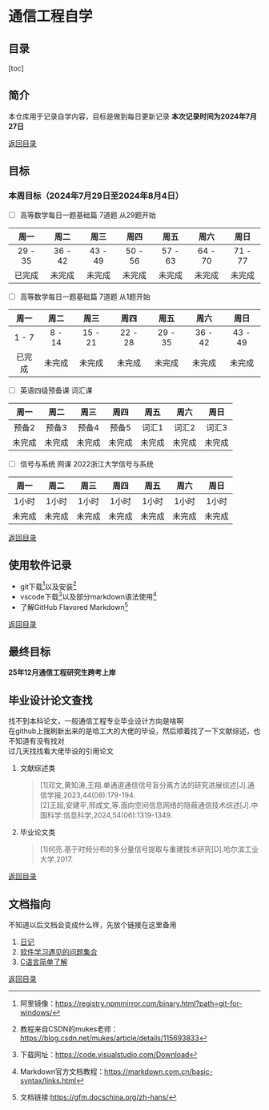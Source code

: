# 通信工程自学

## 目录  
[toc] 

## 简介
本仓库用于记录自学内容，目标是做到每日更新记录
**本次记录时间为2024年7月27日**  

[返回目录](#目录)  

## 目标
### 本周目标（2024年7月29日至2024年8月4日）  
- [ ] 高等数学每日一题基础篇 7道题  从29题开始

| 周一 | 周二 | 周三 | 周四 | 周五 | 周六 | 周日 |
|:---:|:---:|:---:|:---:|:---:|:---:|:---:|
|29 - 35|36 - 42|43 - 49|50 - 56|57 - 63|64 - 70|71 - 77|
| 已完成 | 未完成 | 未完成 | 未完成 | 未完成 | 未完成 | 未完成 |   

- [ ] 高等数学每日一题基础篇 7道题  从1题开始  

| 周一 | 周二 | 周三 | 周四 | 周五 | 周六 | 周日 |
|:---:|:---:|:---:|:---:|:---:|:---:|:---:|
|1 - 7|8 - 14|15 - 21|22 - 28|29 - 35|36 - 42|43 - 49|
| 已完成 | 未完成 | 未完成 | 未完成 | 未完成 | 未完成 | 未完成 |  

- [ ] 英语四级预备课 词汇课  

| 周一 | 周二 | 周三 | 周四 | 周五 | 周六 | 周日 |
|:---:|:---:|:---:|:---:|:---:|:---:|:---:|
| 预备2 | 预备3 | 预备4 | 预备5 | 词汇1 | 词汇2 | 词汇3 |  
| 未完成 | 未完成 | 未完成 | 未完成 | 未完成 | 未完成 | 未完成 |  

- [ ] 信号与系统 网课 2022浙江大学信号与系统  

| 周一 | 周二 | 周三 | 周四 | 周五 | 周六 | 周日 |
|:---:|:---:|:---:|:---:|:---:|:---:|:---:|
| 1小时 | 1小时 | 1小时 | 1小时 | 1小时 | 1小时 | 1小时 |  
| 未完成 | 未完成 | 未完成 | 未完成 | 未完成 | 未完成 | 未完成 |  

[返回目录](#目录)  

## 使用软件记录
- git下载[^1]以及安装[^2]  
- vscode下载[^3]以及部分markdown语法使用[^4]
- 了解GitHub Flavored Markdown[^5]  

[返回目录](#目录)  

## 最终目标
**25年12月通信工程研究生跨考上岸**

## 毕业设计论文查找
找不到本科论文，一般通信工程专业毕业设计方向是啥啊  
在github上搜刷新出来的是哈工大的大佬的毕设，然后顺着找了一下文献综述，也不知道有没有找对  
过几天找找看大佬毕设的引用论文
1. 文献综述类
    > [1]邓文,黄知涛,王翔.单通道通信信号盲分离方法的研究进展综述[J].通信学报,2023,44(08):179-194.  
    > [2]王超,安建平,邢成文,等.面向空间信息网络的隐蔽通信技术综述[J].中国科学:信息科学,2024,54(06):1319-1349.  
2. 毕业论文类  
    > [1]何亮.基于时频分布的多分量信号提取与重建技术研究[D].哈尔滨工业大学,2017.  

[返回目录](#目录)  
    
## 文档指向
不知道以后文档会变成什么样，先放个链接在这里备用
1. [日记](/diary)
2. [软件学习遇见的问题集合](/issue)  
3. [C语言简单了解](/c)  

[返回目录](#目录)  




  
[^1]:阿里镜像：https://registry.npmmirror.com/binary.html?path=git-for-windows/ 
[^2]:教程来自CSDN的mukes老师：https://blog.csdn.net/mukes/article/details/115693833  
[^3]:下载网址：https://code.visualstudio.com/Download  
[^4]:Markdown官方文档教程：https://markdown.com.cn/basic-syntax/links.html  
[^5]:文档链接:https://gfm.docschina.org/zh-hans/
